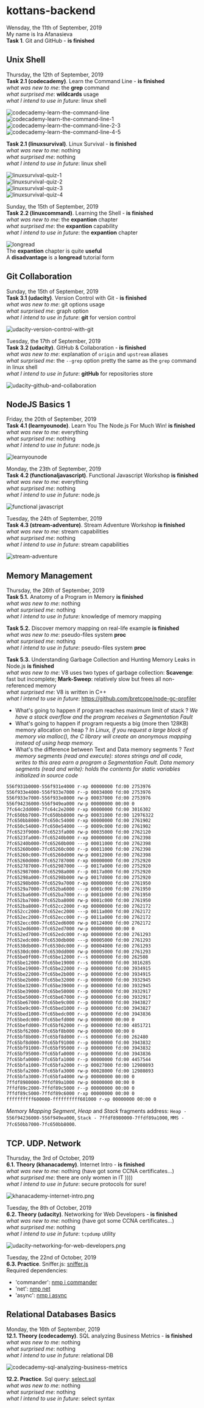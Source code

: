 # kottans-backend
Wensday, the 11th of September, 2019  
My name is Ira Afanasieva  
**Task 1**. Git and GitHub - **is finished**  

## Unix Shell

Thursday, the 12th of September, 2019  
**Task 2.1 (codecademy)**. Learn the Command Line - **is finished**  
_what was new to me_: the **grep** command  
_what surprised me_: **wildcards** usage  
_what I intend to use in future_: linux shell  

![codecademy-learn-the-command-line](task_unix_shell/codecademy-learn-the-command-line.png)  
![codecademy-learn-the-command-line-1](task_unix_shell/codecademy-learn-the-command-line-1.png)  
![codecademy-learn-the-command-line-2-3](task_unix_shell/codecademy-learn-the-command-line-2-3.png)  
![codecademy-learn-the-command-line-4-5](task_unix_shell/codecademy-learn-the-command-line-4-5.png) 

**Task 2.1 (linuxsurvival)**. Linux Survival - **is finished**   
_what was new to me_: nothing  
_what surprised me_: nothing  
_what I intend to use in future_: linux shell  

![linuxsurvival-quiz-1](task_unix_shell/linuxsurvival-quiz-1.png)  
![linuxsurvival-quiz-2](task_unix_shell/linuxsurvival-quiz-2.png)  
![linuxsurvival-quiz-3](task_unix_shell/linuxsurvival-quiz-3.png)  
![linuxsurvival-quiz-4](task_unix_shell/linuxsurvival-quiz-4.png)  

Sunday, the 15th of September, 2019  
**Task 2.2 (linuxcommand)**. Learning the Shell - **is finished**  
_what was new to me_: the **expantion** chapter  
_what surprised me_: the **expantion** capability  
_what I intend to use in future_: the **expantion** chapter  

![longread](task_unix_shell/long_read.png)  
The **expantion** chapter is quite **useful**  
A **disadvantage** is a **longread** tutorial form  

## Git Collaboration

Sunday, the 15th of September, 2019  
**Task 3.1 (udacity)**. Version Control with Git - **is finished**  
_what was new to me_: git options usage  
_what surprised me_: graph option  
_what I intend to use in future_: **git** for version control  

![udacity-version-control-with-git](task_git_collaboration/udacity-version-control-with-git.png)  

Tuesday, the 17th of September, 2019  
**Task 3.2 (udacity)**. GitHub & Collaboration - **is finished**  
_what was new to me_: explanation of `origin` and `upstream` aliases  
_what surprised me_: the `--grep` option pretty the same as the `grep` command in linux shell  
_what I intend to use in future_: **gitHub** for repositories store  

![udacity-github-and-collaboration](task_git_collaboration/udacity-github-and-collaboration.png)  

## NodeJS Basics 1

Friday, the 20th of September, 2019  
**Task 4.1 (learnyounode)**. Learn You The Node.js For Much Win! **is finished**  
_what was new to me_: everything  
_what surprised me_: nothing  
_what I intend to use in future_: node.js  

![learnyounode](node_basic_1/learnyounode.png)  

Monday, the 23th of September, 2019  
**Task 4.2 (functionaljavascript)**. Functional Javascript Workshop **is finished**  
_what was new to me_: everything  
_what surprised me_: nothing  
_what I intend to use in future_: node.js  

![functional javascript](node_basic_1/functional-javascript.png)  

Tuesday, the 24th of September, 2019  
**Task 4.3 (stream-adventure)**. Stream Adventure Workshop **is finished**  
_what was new to me_: stream capabilities  
_what surprised me_: nothing  
_what I intend to use in future_: stream capabilities  

![stream-adventure](node_basic_1/stream-adventure.png)  

## Memory Management

Thursday, the 26th of September, 2019  
**Task 5.1.** Anatomy of a Program in Memory **is finished**  
_what was new to me_: nothing  
_what surprised me_: nothing  
_what I intend to use in future_: knowledge of memory mapping  

**Task 5.2.** Discover memory mapping on real-life example **is finished**  
_what was new to me_: pseudo-files system **proc**  
_what surprised me_: nothing  
_what I intend to use in future_: pseudo-files system **proc**  

**Task 5.3.** Understanding Garbage Collection and Hunting Memory Leaks in Node.js **is finished**  
_what was new to me_: V8 uses two types of garbage collection: **Scavenge**: fast but incomplete; **Mark-Sweep**: relatively slow but frees all non-referenced memory  
_what surprised me_: V8 is written in C++  
_what I intend to use in future_: https://github.com/bretcope/node-gc-profiler  

- What's going to happen if program reaches maximum limit of stack ?  *We have a stack overflow and the program receives a Segmentation Fault*  
- What's going to happen if program requests a big (more then 128KB) memory allocation on heap ?  *In Linux, if you request a large block of memory via malloc(), the C library will create an anonymous mapping instead of using heap memory.*  
- What's the difference between Text and Data memory segments ?  *Text memory segments (read and execute): stores strings and all code, writes to this area earn a program a Segmentation Fault. Data memory segments (read and write): holds the contents for static variables initialized in source code*  

```md
556f931b0000-556f931e4000 r-xp 00000000 fd:00 2753976                    /usr/bin/xfce4-terminal
556f933e4000-556f933e7000 r--p 00034000 fd:00 2753976                    /usr/bin/xfce4-terminal
556f933e7000-556f933e8000 rw-p 00037000 fd:00 2753976                    /usr/bin/xfce4-terminal
556f94236000-556f949ea000 rw-p 00000000 00:00 0                          [heap]
7fc64c2dd000-7fc64c2e2000 r-xp 00000000 fd:00 3016302                    /usr/lib/x86_64-linux-gnu/gdk-pixbuf-2.0/2.10.0/loaders/libpixbufloader-png.so
7fc650bb7000-7fc650bb8000 rw-p 00031000 fd:00 12976322                   /lib/x86_64-linux-gnu/libexpat.so.1.6.7
7fc650bb8000-7fc650c54000 r-xp 00000000 fd:00 2761902                    /usr/lib/x86_64-linux-gnu/libharfbuzz.so.0.10702.0
7fc650c54000-7fc650e54000 ---p 0009c000 fd:00 2761902                    /usr/lib/x86_64-linux-gnu/libharfbuzz.so.0.10702.0
7fc6523f9000-7fc6523fa000 rw-p 00035000 fd:00 2762120                    /usr/lib/x86_64-linux-gnu/libnettle.so.6.4
7fc6523fa000-7fc65240b000 r-xp 00000000 fd:00 2762398                    /usr/lib/x86_64-linux-gnu/libtasn1.so.6.5.5
7fc65240b000-7fc65260b000 ---p 00011000 fd:00 2762398                    /usr/lib/x86_64-linux-gnu/libtasn1.so.6.5.5
7fc65260b000-7fc65260c000 r--p 00011000 fd:00 2762398                    /usr/lib/x86_64-linux-gnu/libtasn1.so.6.5.5
7fc65260c000-7fc65260d000 rw-p 00012000 fd:00 2762398                    /usr/lib/x86_64-linux-gnu/libtasn1.so.6.5.5
7fc65260d000-7fc652787000 r-xp 00000000 fd:00 2752920                    /usr/lib/x86_64-linux-gnu/libunistring.so.2.1.0
7fc652787000-7fc652987000 ---p 0017a000 fd:00 2752920                    /usr/lib/x86_64-linux-gnu/libunistring.so.2.1.0
7fc652987000-7fc65298a000 r--p 0017a000 fd:00 2752920                    /usr/lib/x86_64-linux-gnu/libunistring.so.2.1.0
7fc65298a000-7fc65298b000 rw-p 0017d000 fd:00 2752920                    /usr/lib/x86_64-linux-gnu/libunistring.so.2.1.0
7fc65298b000-7fc6529a7000 r-xp 00000000 fd:00 2761950                    /usr/lib/x86_64-linux-gnu/libidn2.so.0.3.3
7fc6529a7000-7fc652ba6000 ---p 0001c000 fd:00 2761950                    /usr/lib/x86_64-linux-gnu/libidn2.so.0.3.3
7fc652ba6000-7fc652ba7000 r--p 0001b000 fd:00 2761950                    /usr/lib/x86_64-linux-gnu/libidn2.so.0.3.3
7fc652ba7000-7fc652ba8000 rw-p 0001c000 fd:00 2761950                    /usr/lib/x86_64-linux-gnu/libidn2.so.0.3.3
7fc652ba8000-7fc652cc2000 r-xp 00000000 fd:00 2762172                    /usr/lib/x86_64-linux-gnu/libp11-kit.so.0.3.0
7fc652cc2000-7fc652ec2000 ---p 0011a000 fd:00 2762172                    /usr/lib/x86_64-linux-gnu/libp11-kit.so.0.3.0
7fc652ec2000-7fc652ecc000 r--p 0011a000 fd:00 2762172                    /usr/lib/x86_64-linux-gnu/libp11-kit.so.0.3.0
7fc652ecc000-7fc652ed6000 rw-p 00124000 fd:00 2762172                    /usr/lib/x86_64-linux-gnu/libp11-kit.so.0.3.0
7fc652ed6000-7fc652ed7000 rw-p 00000000 00:00 0 
7fc652ed7000-7fc652edc000 r-xp 00000000 fd:00 2761293                    /usr/lib/x86_64-linux-gnu/libXdmcp.so.6.0.0
7fc652edc000-7fc6530db000 ---p 00005000 fd:00 2761293                    /usr/lib/x86_64-linux-gnu/libXdmcp.so.6.0.0
7fc6530db000-7fc6530dc000 r--p 00004000 fd:00 2761293                    /usr/lib/x86_64-linux-gnu/libXdmcp.so.6.0.0
7fc6530dc000-7fc6530dd000 rw-p 00005000 fd:00 2761293                    /usr/lib/x86_64-linux-gnu/libXdmcp.so.6.0.0
7fc65be0f000-7fc65be12000 r--s 00000000 fd:00 262508                     /var/cache/fontconfig/e13b20fdb08344e0e664864cc2ede53d-le64.cache-7
7fc65be12000-7fc65be19000 r--s 00000000 fd:00 3016285                    /usr/lib/x86_64-linux-gnu/gconv/gconv-modules.cache
7fc65be19000-7fc65be22000 r--p 00000000 fd:00 3934915                    /usr/share/icons/Adwaita/icon-theme.cache
7fc65be22000-7fc65be2b000 r--p 00000000 fd:00 3934915                    /usr/share/icons/Adwaita/icon-theme.cache
7fc65be2b000-7fc65be32000 r--p 00000000 fd:00 3932945                    /usr/share/icons/hicolor/icon-theme.cache
7fc65be32000-7fc65be39000 r--p 00000000 fd:00 3932945                    /usr/share/icons/hicolor/icon-theme.cache
7fc65be39000-7fc65be50000 r--p 00000000 fd:00 3932917                    /usr/share/icons/gnome/icon-theme.cache
7fc65be50000-7fc65be67000 r--p 00000000 fd:00 3932917                    /usr/share/icons/gnome/icon-theme.cache
7fc65be67000-7fc65be9c000 r--p 00000000 fd:00 3943827                    /usr/share/icons/elementary-xfce/icon-theme.cache
7fc65be9c000-7fc65bed1000 r--p 00000000 fd:00 3943827                    /usr/share/icons/elementary-xfce/icon-theme.cache
7fc65bed1000-7fc65bedc000 r--p 00000000 fd:00 3943836                    /usr/share/icons/elementary-xfce-darker/icon-theme.cache
7fc65bedc000-7fc65befd000 rw-p 00000000 00:00 0 
7fc65befd000-7fc65bf62000 r--p 00000000 fd:00 4851721                    /usr/share/themes/Greybird/gtk-3.0/gtk.gresource
7fc65bf62000-7fc65bf8b000 rw-p 00000000 00:00 0 
7fc65bf8b000-7fc65bf8d000 r--s 00000000 fd:00 262480                     /var/cache/fontconfig/6afa1bb216ce958c1589e297e8008489-le64.cache-7
7fc65bf8d000-7fc65bf91000 r--p 00000000 fd:00 3943832                    /usr/share/icons/elementary-xfce-dark/icon-theme.cache
7fc65bf91000-7fc65bf95000 r--p 00000000 fd:00 3943832                    /usr/share/icons/elementary-xfce-dark/icon-theme.cache
7fc65bf95000-7fc65bfa0000 r--p 00000000 fd:00 3943836                    /usr/share/icons/elementary-xfce-darker/icon-theme.cache
7fc65bfa0000-7fc65bfa1000 r--p 00000000 fd:00 4457544                    /usr/share/locale-langpack/en/LC_MESSAGES/gtk30.mo
7fc65bfa1000-7fc65bfa2000 r--p 00027000 fd:00 12980893                   /lib/x86_64-linux-gnu/ld-2.27.so
7fc65bfa2000-7fc65bfa3000 rw-p 00028000 fd:00 12980893                   /lib/x86_64-linux-gnu/ld-2.27.so
7fc65bfa3000-7fc65bfa4000 rw-p 00000000 00:00 0 
7ffdf8980000-7ffdf89a1000 rw-p 00000000 00:00 0                          [stack]
7ffdf89c2000-7ffdf89c5000 r--p 00000000 00:00 0                          [vvar]
7ffdf89c5000-7ffdf89c6000 r-xp 00000000 00:00 0                          [vdso]
ffffffffff600000-ffffffffff601000 r-xp 00000000 00:00 0                  [vsyscall]
```
_Memory Mapping Segment_, _Heap_ and _Stack_ fragments address: `Heap - 556f94236000-556f949ea000`, `Stack - 7ffdf8980000-7ffdf89a1000`, `MMS - 7fc650bb7000-7fc650bb8000`.

## TCP. UDP. Network

Thursday, the 3rd of October, 2019  
**6.1. Theory (khanacademy)**. Internet Intro - **is finished**  
_what was new to me_: nothing (have got some CCNA certificates...)  
_what surprised me_: there are only women in IT ))))  
_what I intend to use in future_: secure protocols for sure!  

![khanacademy-internet-intro.png](task_networks/khanacademy-internet-intro.png)  

Tuesday, the 8th of October, 2019  
**6.2. Theory (udacity)**. Networking for Web Developers - **is finished**  
_what was new to me_: nothing (have got some CCNA certificates...)  
_what surprised me_: nothing  
_what I intend to use in future_: `tcpdump` utility  

![udacity-networking-for-web-developers.png](task_networks/udacity-networking-for-web-developers.png)  

Tuesday, the 22nd of October, 2019  
**6.3. Practice**. Sniffer.js: [sniffer.js](task_networks/sniffer.js)  
Required dependencies:  
* 'commander': [nmp i commander](https://www.npmjs.com/package/commander)  
* 'net': [nmp net](https://nodejs.org/api/net.html)  
* 'async': [nmp i async](https://www.npmjs.com/package/async)  

## Relational Databases Basics  

Monday, the 16th of September, 2019  
**12.1. Theory (codecademy)**. SQL analyzing Business Metrics - **is finished**  
_what was new to me_: nothing  
_what surprised me_: nothing  
_what I intend to use in future_: relational DB  

![codecademy-sql-analyzing-business-metrics](sql_basics/codecademy-sql-analyzing-business-metrics.png)  

**12.2. Practice**. Sql query: [select.sql](sql_basics/select.sql)  
_what was new to me_: nothing  
_what surprised me_: nothing  
_what I intend to use in future_: select syntax  